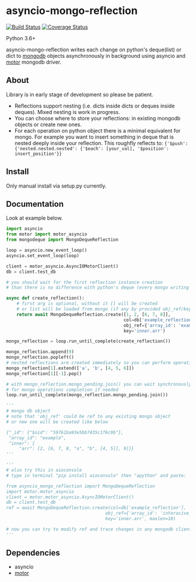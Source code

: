 # asyncio-mongo-reflection
[![Build Status](https://travis-ci.org/isanich/asyncio-mongo-reflection.svg?branch=master)](https://travis-ci.org/isanich/asyncio-mongo-reflection)
[![Coverage Status](https://coveralls.io/repos/github/isanich/asyncio-mongo-reflection/badge.svg?branch=master)](https://coveralls.io/github/isanich/asyncio-mongo-reflection?branch=master)

Python 3.6+

asyncio-mongo-reflection writes each change on python's deque(list) or dict to [mongodb][mongodb_link] objects asynchronously in background using asyncio and [motor][motor_link] mongodb driver.

## About
Library is in early stage of development so please be patient.
* Reflections support nesting (i.e. dicts inside dicts or deques inside deques). Mixed nesting is work in progress.
* You can choose where to store your reflections: in existing mongodb objects or create new ones.
* For each operation on python object there is a minimal equivalent for mongo. For example you want to insert something in deque that is nested deeply inside your reflection. This roughfly reflects to:
 ```{'$push': {'nested.nested.nested': {'$each': [your_val], '$position': insert_position'}}```

## Install
Only manual install via setup.py currently.

## Documentation
Look at example below.

```python
import asyncio
from motor import motor_asyncio
from mongodeque import MongoDequeReflection

loop = asyncio.new_event_loop()
asyncio.set_event_loop(loop)

client = motor_asyncio.AsyncIOMotorClient()
db = client.test_db

# you should wait for the first reflection instance creation
# than there is no difference with python's deque (every mongo writing op will be done in background)

async def create_reflection():
    # first arg is optional, without it [] will be created
    # or list will be loaded from mongo (if any by provided obj_ref/key)
    return await MongoDequeReflection.create([1, 2, [6, 7, 8]],
                                             col=db['example_reflection'],
                                             obj_ref={'array_id': 'example'},
                                             key='inner.arr')

mongo_reflection = loop.run_until_complete(create_reflection())

mongo_reflection.append(9)
mongo_reflection.popleft()
# nested reflections are created immediately so you can perform operations on them
mongo_reflection[1].extend(['a', 'b', [4, 5, 6]])
mongo_reflection[1][-1].pop()

# with mongo_reflection.mongo_pending.join() you can wait synchronously
# for mongo operations completion if needed
loop.run_until_complete(mongo_reflection.mongo_pending.join())

'''
# mongo db object
# note that 'obj_ref' could be ref to any existing mongo object
# or new one will be created like below

{"_id": {"$oid": "59761ba93e5bb7435c1f6c9b"},
 "array_id": "example",
 "inner": {
     "arr": [2, [6, 7, 8, "a", "b", [4, 5]], 9]}}
'''

'''
# also try this in aioconsole
# type in terminal "pip install aioconsole" then "apython" and paste:

from asyncio_mongo_reflection import MongoDequeReflection
import motor.motor_asyncio
client = motor.motor_asyncio.AsyncIOMotorClient()
db = client.test_db
ref = await MongoDequeReflection.create(col=db['example_reflection'],
                                      obj_ref={'array_id': 'interacive_example'},
                                      key='inner.arr', maxlen=10)

# now you can try to modify ref and trace changes in any mongodb client
'''
```

## Dependencies
* asyncio
* [motor][motor_link]

[mongodb_link]: https://www.mongodb.com/
[motor_link]: https://github.com/mongodb/motor